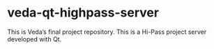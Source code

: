 # veda-qt-highpass-server
This is Veda’s final project repository. This is a Hi-Pass project server developed with Qt.
